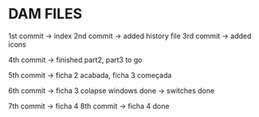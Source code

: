 # DAM FILES
1st commit -> index
2nd commit -> added history file
3rd commit -> added icons

4th commit -> finished part2, part3 to go

5th commit -> ficha 2 acabada, ficha 3 começada

6th commit -> ficha 3 colapse windows done
		   -> switches done


7th commit -> ficha 4
8th commit -> ficha 4 done



